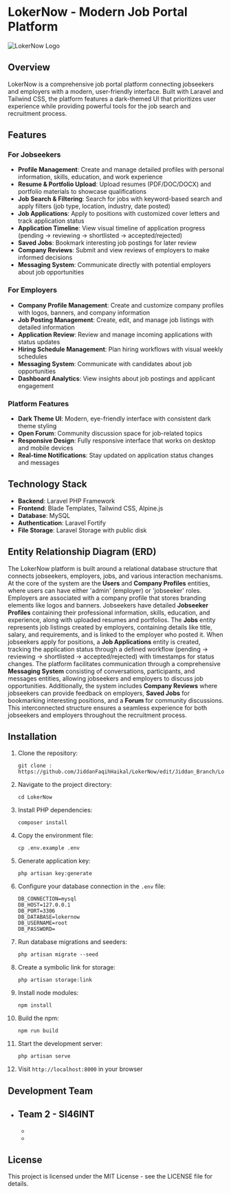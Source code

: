 # LokerNow - Modern Job Portal Platform

![LokerNow Logo](public/images/logo.png)

## Overview

LokerNow is a comprehensive job portal platform connecting jobseekers and employers with a modern, user-friendly interface. Built with Laravel and Tailwind CSS, the platform features a dark-themed UI that prioritizes user experience while providing powerful tools for the job search and recruitment process.

## Features

### For Jobseekers

- **Profile Management**: Create and manage detailed profiles with personal information, skills, education, and work experience
- **Resume & Portfolio Upload**: Upload resumes (PDF/DOC/DOCX) and portfolio materials to showcase qualifications
- **Job Search & Filtering**: Search for jobs with keyword-based search and apply filters (job type, location, industry, date posted)
- **Job Applications**: Apply to positions with customized cover letters and track application status
- **Application Timeline**: View visual timeline of application progress (pending → reviewing → shortlisted → accepted/rejected)
- **Saved Jobs**: Bookmark interesting job postings for later review
- **Company Reviews**: Submit and view reviews of employers to make informed decisions
- **Messaging System**: Communicate directly with potential employers about job opportunities

### For Employers

- **Company Profile Management**: Create and customize company profiles with logos, banners, and company information
- **Job Posting Management**: Create, edit, and manage job listings with detailed information
- **Application Review**: Review and manage incoming applications with status updates
- **Hiring Schedule Management**: Plan hiring workflows with visual weekly schedules
- **Messaging System**: Communicate with candidates about job opportunities
- **Dashboard Analytics**: View insights about job postings and applicant engagement

### Platform Features

- **Dark Theme UI**: Modern, eye-friendly interface with consistent dark theme styling
- **Open Forum**: Community discussion space for job-related topics
- **Responsive Design**: Fully responsive interface that works on desktop and mobile devices
- **Real-time Notifications**: Stay updated on application status changes and messages

## Technology Stack

- **Backend**: Laravel PHP Framework
- **Frontend**: Blade Templates, Tailwind CSS, Alpine.js
- **Database**: MySQL
- **Authentication**: Laravel Fortify
- **File Storage**: Laravel Storage with public disk

## Entity Relationship Diagram (ERD)

The LokerNow platform is built around a relational database structure that connects jobseekers, employers, jobs, and various interaction mechanisms. At the core of the system are the **Users** and **Company Profiles** entities, where users can have either 'admin' (employer) or 'jobseeker' roles. Employers are associated with a company profile that stores branding elements like logos and banners. Jobseekers have detailed **Jobseeker Profiles** containing their professional information, skills, education, and experience, along with uploaded resumes and portfolios. The **Jobs** entity represents job listings created by employers, containing details like title, salary, and requirements, and is linked to the employer who posted it. When jobseekers apply for positions, a **Job Applications** entity is created, tracking the application status through a defined workflow (pending → reviewing → shortlisted → accepted/rejected) with timestamps for status changes. The platform facilitates communication through a comprehensive **Messaging System** consisting of conversations, participants, and messages entities, allowing jobseekers and employers to discuss job opportunities. Additionally, the system includes **Company Reviews** where jobseekers can provide feedback on employers, **Saved Jobs** for bookmarking interesting positions, and a **Forum** for community discussions. This interconnected structure ensures a seamless experience for both jobseekers and employers throughout the recruitment process.

## Installation

1. Clone the repository:
   ```
   git clone : https://github.com/JiddanFaqihHaikal/LokerNow/edit/Jiddan_Branch/LokerNow
   ```

2. Navigate to the project directory:
   ```
   cd LokerNow
   ```

3. Install PHP dependencies:
   ```
   composer install
   ```

4. Copy the environment file:
   ```
   cp .env.example .env
   ```

5. Generate application key:
   ```
   php artisan key:generate
   ```

6. Configure your database connection in the `.env` file:
   ```
   DB_CONNECTION=mysql
   DB_HOST=127.0.0.1
   DB_PORT=3306
   DB_DATABASE=lokernow
   DB_USERNAME=root
   DB_PASSWORD=
   ```

7. Run database migrations and seeders:
   ```
   php artisan migrate --seed
   ```

8. Create a symbolic link for storage:
   ```
   php artisan storage:link
   ```
   
8. Install node modules:
   ```
   npm install
   ```

8. Build the npm:
   ```
   npm run build
   ```

9. Start the development server:
   ```
   php artisan serve
   ```

10. Visit `http://localhost:8000` in your browser

## Development Team

- **Team 2 - SI46INT**
  - 
  - 
  - 

## License

This project is licensed under the MIT License - see the LICENSE file for details.
